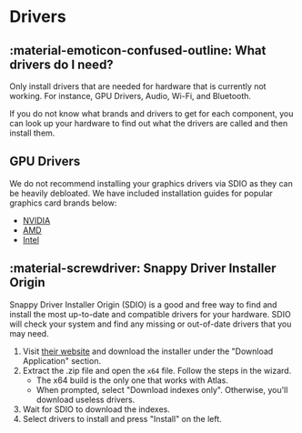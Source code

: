 # Drivers

## :material-emoticon-confused-outline: What drivers do I need?

Only install drivers that are needed for hardware that is currently not working. For instance, GPU Drivers, Audio, Wi-Fi, and Bluetooth.

If you do not know what brands and drivers to get for each component, you can look up your hardware to find out what the drivers are called and then install them.

## GPU Drivers
We do not recommend installing your graphics drivers via SDIO as they can be heavily debloated. We have included installation guides for popular graphics card brands below:

* [NVIDIA](/Getting%20started/Post-Installation/Drivers/GPU/NVIDIA)
* [AMD](/Getting%20started/Post-Installation/Drivers/GPU/AMD)
* [Intel](/Getting%20started/Post-Installation/Drivers/GPU/Intel)

## :material-screwdriver: Snappy Driver Installer Origin

Snappy Driver Installer Origin (SDIO) is a good and free way to find and install the most up-to-date and compatible drivers for your hardware. SDIO will check your system and find any missing or out-of-date drivers that you may need.

1. Visit [their website](https://www.glenn.delahoy.com/snappy-driver-installer-origin) and download the installer under the "Download Application" section.
2. Extract the .zip file and open the ``x64`` file. Follow the steps in the wizard.
    * The x64 build is the only one that works with Atlas.
    * When prompted, select "Download indexes only". Otherwise, you'll download useless drivers.
3. Wait for SDIO to download the indexes.
4. Select drivers to install and press "Install" on the left.
